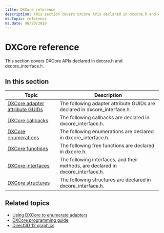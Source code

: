 ```yaml
---
title: DXCore reference
description: This section covers DXCore APIs declared in dxcore.h and dxcore_interface.h.
ms.topic: reference
ms.date: 06/20/2019
---
```


# DXCore reference

This section covers DXCore APIs declared in dxcore.h and dxcore_interface.h.

## In this section

| Topic | Description |
|-|-|
| [DXCore adapter attribute GUIDs](dxcore-adapter-attribute-guids.md) | The following adapter attribute GUIDs are declared in dxcore_interface.h. |
| [DXCore callbacks](dxcore-callbacks.md) | The following callbacks are declared in dxcore_interface.h. |
| [DXCore enumerations](dxcore-enumerations.md) | The following enumerations are declared in dxcore_interface.h. |
| [DXCore functions](dxcore-functions.md) | The following free functions are declared in dxcore.h. |
| [DXCore interfaces](dxcore-interfaces.md) | The following interfaces, and their methods, are declared in dxcore_interface.h. |
| [DXCore structures](dxcore-structures.md) | The following structures are declared in dxcore_interface.h. |

## Related topics

* [Using DXCore to enumerate adapters](./dxcore-enum-adapters.md)
* [DXCore programming guide](dxcore-programming-guide.md)
* [Direct3D 12 graphics](../direct3d12/direct3d-12-graphics.md)
